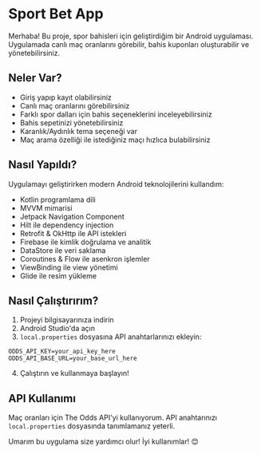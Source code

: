 # Sport Bet App

Merhaba! Bu proje, spor bahisleri için geliştirdiğim bir Android uygulaması. Uygulamada canlı maç oranlarını görebilir, bahis kuponları oluşturabilir ve yönetebilirsiniz.

## Neler Var?

- Giriş yapıp kayıt olabilirsiniz
- Canlı maç oranlarını görebilirsiniz
- Farklı spor dalları için bahis seçeneklerini inceleyebilirsiniz
- Bahis sepetinizi yönetebilirsiniz
- Karanlık/Aydınlık tema seçeneği var
- Maç arama özelliği ile istediğiniz maçı hızlıca bulabilirsiniz

## Nasıl Yapıldı?

Uygulamayı geliştirirken modern Android teknolojilerini kullandım:
- Kotlin programlama dili
- MVVM mimarisi
- Jetpack Navigation Component
- Hilt ile dependency injection
- Retrofit & OkHttp ile API istekleri
- Firebase ile kimlik doğrulama ve analitik
- DataStore ile veri saklama
- Coroutines & Flow ile asenkron işlemler
- ViewBinding ile view yönetimi
- Glide ile resim yükleme

## Nasıl Çalıştırırım?

1. Projeyi bilgisayarınıza indirin
2. Android Studio'da açın
3. `local.properties` dosyasına API anahtarlarınızı ekleyin:
```properties
ODDS_API_KEY=your_api_key_here
ODDS_API_BASE_URL=your_base_url_here
```
4. Çalıştırın ve kullanmaya başlayın!

## API Kullanımı

Maç oranları için The Odds API'yi kullanıyorum. API anahtarınızı `local.properties` dosyasında tanımlamanız yeterli.

Umarım bu uygulama size yardımcı olur! İyi kullanımlar! 😊
